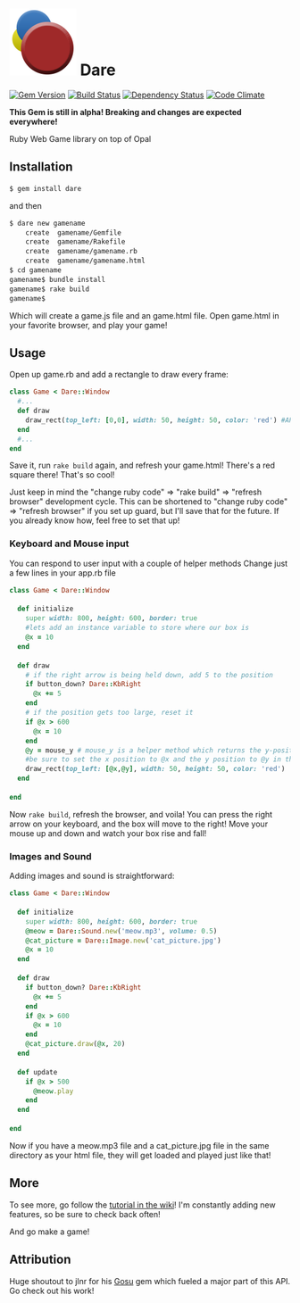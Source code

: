 ![Dare Logo](/images/logo.png) Dare
====
[![Gem Version](https://badge.fury.io/rb/dare.svg)](http://badge.fury.io/rb/dare)
[![Build Status](https://travis-ci.org/nicklink483/dare.svg?branch=master)](https://travis-ci.org/nicklink483/dare)
[![Dependency Status](https://gemnasium.com/nicklink483/dare.svg)](https://gemnasium.com/nicklink483/dare)
[![Code Climate](https://codeclimate.com/github/nicklink483/dare/badges/gpa.svg)](https://codeclimate.com/github/nicklink483/dare)

**This Gem is still in alpha! Breaking and changes are expected everywhere!**

Ruby Web Game library on top of Opal

## Installation

```bash
$ gem install dare
```

and then

```bash
$ dare new gamename
    create  gamename/Gemfile
    create  gamename/Rakefile
    create  gamename/gamename.rb
    create  gamename/gamename.html
$ cd gamename
gamename$ bundle install
gamename$ rake build
gamename$
```

Which will create a game.js file and an game.html file.  Open game.html in your favorite browser, and play your game!

## Usage

Open up game.rb and add a rectangle to draw every frame:

```ruby
class Game < Dare::Window
  #...
  def draw
    draw_rect(top_left: [0,0], width: 50, height: 50, color: 'red') #API subject to change
  end
  #...
end
```
Save it, run `rake build` again, and refresh your game.html!  There's a red square there!  That's so cool!

Just keep in mind the "change ruby code" => "rake build" => "refresh browser" development cycle.  This can be shortened to "change ruby code" => "refresh browser" if you set up guard, but I'll save that for the future.  If you already know how, feel free to set that up!

### Keyboard and Mouse input

You can respond to user input with a couple of helper methods
Change just a few lines in your app.rb file

```ruby
class Game < Dare::Window

  def initialize
    super width: 800, height: 600, border: true
    #lets add an instance variable to store where our box is
    @x = 10
  end

  def draw
    # if the right arrow is being held down, add 5 to the position
    if button_down? Dare::KbRight
      @x += 5
    end
    # if the position gets too large, reset it
    if @x > 600
      @x = 10
    end
    @y = mouse_y # mouse_y is a helper method which returns the y-position off the mouse
    #be sure to set the x position to @x and the y position to @y in the draw_rect method!
    draw_rect(top_left: [@x,@y], width: 50, height: 50, color: 'red')
  end

end
```

Now `rake build`, refresh the browser, and voila!  You can press the right arrow on your keyboard, and the box will move to the right!  Move your mouse up and down and watch your box rise and fall!

### Images and Sound

Adding images and sound is straightforward:


```ruby
class Game < Dare::Window

  def initialize
    super width: 800, height: 600, border: true
    @meow = Dare::Sound.new('meow.mp3', volume: 0.5)
    @cat_picture = Dare::Image.new('cat_picture.jpg')
    @x = 10
  end

  def draw
    if button_down? Dare::KbRight
      @x += 5
    end
    if @x > 600
      @x = 10
    end
    @cat_picture.draw(@x, 20)
  end

  def update
    if @x > 500
      @meow.play
    end
  end

end
```

Now if you have a meow.mp3 file and a cat_picture.jpg file in the same directory as your html file, they will get loaded and played just like that!

## More

To see more, go follow the [tutorial in the wiki](https://github.com/nicklink483/dare/wiki/Ruby-Tutorial)!  I'm constantly adding new features, so be sure to check back often!

And go make a game!

## Attribution

Huge shoutout to jlnr for his [Gosu](https://github.com/jlnr/gosu) gem which fueled a major part of this API.  Go check out his work!
